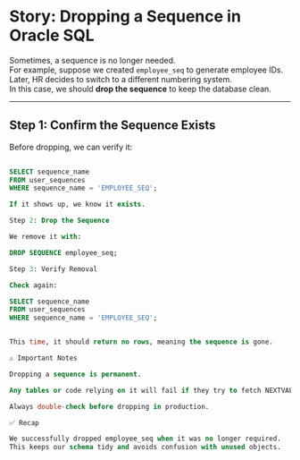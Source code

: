 # Story: Dropping a Sequence in Oracle SQL

Sometimes, a sequence is no longer needed.  
For example, suppose we created `employee_seq` to generate employee IDs.  
Later, HR decides to switch to a different numbering system.  
In this case, we should **drop the sequence** to keep the database clean.

---

## Step 1: Confirm the Sequence Exists
Before dropping, we can verify it:

```sql
  
SELECT sequence_name
FROM user_sequences
WHERE sequence_name = 'EMPLOYEE_SEQ';

If it shows up, we know it exists.

Step 2: Drop the Sequence

We remove it with:

DROP SEQUENCE employee_seq;

Step 3: Verify Removal

Check again:

SELECT sequence_name
FROM user_sequences
WHERE sequence_name = 'EMPLOYEE_SEQ';


This time, it should return no rows, meaning the sequence is gone.

⚠️ Important Notes

Dropping a sequence is permanent.

Any tables or code relying on it will fail if they try to fetch NEXTVAL or CURRVAL.

Always double-check before dropping in production.

✅ Recap

We successfully dropped employee_seq when it was no longer required.
This keeps our schema tidy and avoids confusion with unused objects.
